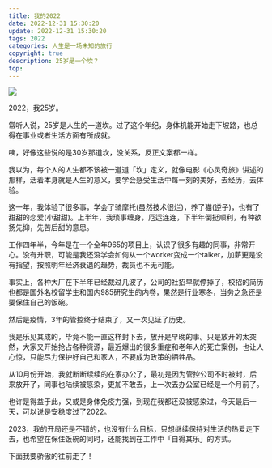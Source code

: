 ```yaml
---
title: 我的2022
date: 2022-12-31 15:30:20
update: 2022-12-31 15:30:20
tags: 2022
categories: 人生是一场未知的旅行
copyright: true
description: 25岁是一个坎？
top:
---
```


<img src="https://s2.loli.net/2022/12/31/enty7zF1Hx9aqlJ.png" >

2022，我25岁。

常听人说，25岁是人生的一道坎。过了这个年纪，身体机能开始走下坡路，也总得在事业或者生活方面有所成就。

咦，好像这些说的是30岁那道坎，没关系，反正文案都一样。

我以为，每个人的人生都不该被一道道「坎」定义，就像电影《心灵奇旅》讲述的那样，活着本身就是人生的意义，要学会感受生活中每一刻的美好，去经历，去体验。

这一年，我体验了很多事，学会了骑摩托(虽然技术很烂)，养了猫(逆子)，也有了甜甜的恋爱(小甜甜)。上半年，我琐事缠身，厄运连连，下半年倒挺顺利，有种欲扬先抑，先苦后甜的意思。

工作四年半，今年是在一个全年965的项目上，认识了很多有趣的同事，非常开心。没有升职，可能是我还没学会如何从一个worker变成一个talker，加薪更是没有指望，按照明年经济衰退的趋势，裁员也不无可能。

事实上，各种大厂在下半年已经裁过几波了，公司的社招早就停掉了，校招的简历也都是国外名校留学生和国内985研究生的内卷，果然是行业寒冬，当务之急还是要保住自己的饭碗。

然后是疫情，3年的管控终于结束了，又一次见证了历史。

我是乐见其成的，毕竟不能一直这样封下去，放开是早晚的事。只是放开的太突然，大家又开始抢占各种资源，最近爆出的很多重症和老年人的死亡案例，也让人心惊，只能尽力保护好自己和家人，不要成为政策的牺牲品。

从10月份开始，我就断断续续的在家办公了，最初是因为管控公司不时被封，后来放开了，同事也陆续被感染，更加不敢去，上一次去办公室已经是一个月前了。

也许是得益于此，又或是身体免疫力强，到现在我都还没被感染过，今天最后一天，可以说是安稳度过了2022。

2023，我的开局还是不错的，也没有什么目标，只想继续保持对生活的热爱走下去，也希望在保住饭碗的同时，还能找到在工作中「自得其乐」的方式。

下面我要骄傲的往前走了！




